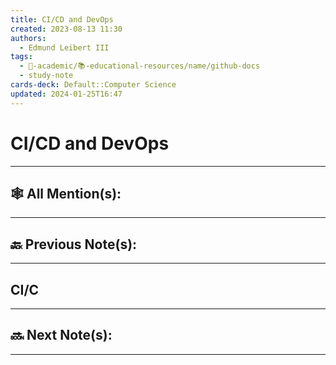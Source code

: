 ```yaml
---
title: CI/CD and DevOps
created: 2023-08-13 11:30
authors:
  - Edmund Leibert III
tags:
  - 🔴-academic/📚-educational-resources/name/github-docs
  - study-note
cards-deck: Default::Computer Science
updated: 2024-01-25T16:47
---
```


#  CI/CD and DevOps

---

## 🕸️ All Mention(s): 

---

## 🔙 Previous Note(s):

---

## CI/C



---

## 🔜 Next Note(s):

---




